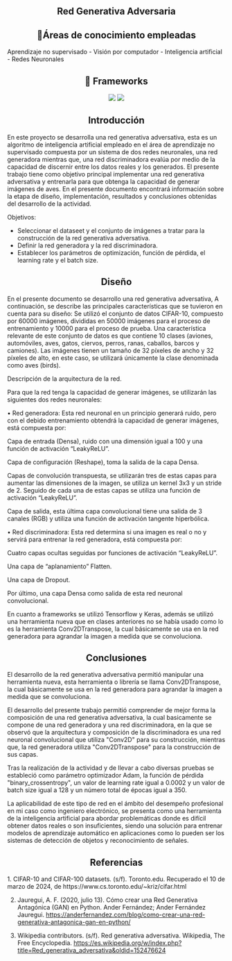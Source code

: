 <h2 align="center">Red Generativa Adversaria</h2>

<h2 align="center">🔧Áreas de conocimiento empleadas</h2>
Aprendizaje no supervisado - Visión por computador - Inteligencia artificial - Redes Neuronales

<h2 align="center">🔧 Frameworks</h2>

<p align="center">
  <img src="https://img.shields.io/badge/Tensorflow-FF6F00?style=for-the-badge&logo=Tensorflow&logoColor=white" />
  <img src="https://img.shields.io/badge/Keras-D00000?style=for-the-badge&logo=Keras&logoColor=white" />
</p>

<h2 align="center">Introducción</h2>
En este proyecto se desarrolla una red generativa adversativa, esta es un algoritmo de inteligencia artificial empleado en el área de aprendizaje no supervisado compuesta por un sistema de dos redes neuronales, una red generadora mientras que, una red discriminadora evalúa por medio de la capacidad de discernir entre los datos reales y los generados. El presente trabajo tiene como objetivo principal implementar una red generativa adversativa y entrenarla para que obtenga la capacidad de generar imágenes de aves. En el presente documento encontrará información sobre la etapa de diseño, implementación, resultados y conclusiones obtenidas del desarrollo de la actividad.

Objetivos:


*   Seleccionar el dataseet y el conjunto de imágenes a tratar para la construcción de la red generativa adversativa.
*   Definir la red generadora y la red discriminadora.
*   Establecer los parámetros de optimización, función de pérdida, el learning rate y el batch size.

<h2 align="center">Diseño</h2>
En el presente documento se desarrollo una red generativa adversativa, A continuación, se describe las principales características que se tuvieron en cuenta para su diseño:
Se utilizó el conjunto de datos CIFAR-10, compuesto por 60000 imágenes, divididas en 50000 imágenes para el proceso de entrenamiento y 10000 para el proceso de prueba. Una característica relevante de este conjunto de datos es que contiene 10 clases (aviones, automóviles, aves, gatos, ciervos, perros, ranas, caballos, barcos y camiones). Las imágenes tienen un tamaño de 32 píxeles de ancho y 32 píxeles de alto, en este caso, se utilizará únicamente la clase denominada como aves (birds).

Descripción de la arquitectura de la red.

Para que la red tenga la capacidad de generar imágenes, se utilizarán las siguientes dos redes neuronales:

•	Red generadora: Esta red neuronal en un principio generará ruido, pero con el debido entrenamiento obtendrá la capacidad de generar imágenes, está compuesta por:

Capa de entrada (Densa), ruido con una dimensión igual a 100 y una función de activación “LeakyReLU”.

Capa de configuración (Reshape), toma la salida de la capa Densa.

Capas de convolución transpuesta, se utilizarán tres de estas capas para aumentar las dimensiones de la imagen, se utiliza un kernel 3x3 y un stride de 2. Seguido de cada una de estas capas se utiliza una función de activación “LeakyReLU”.

Capa de salida, esta última capa convolucional tiene una salida de 3 canales (RGB) y utiliza una función de activación tangente hiperbólica.

•	Red discriminadora: Esta red determina si una imagen es real o no y servirá para entrenar la red generadora, está compuesta por:

Cuatro capas ocultas seguidas por funciones de activación “LeakyReLU”.

Una capa de “aplanamiento” Flatten.

Una capa de Dropout.

Por último, una capa Densa como salida de esta red neuronal convolucional.

En cuanto a frameworks se utilizó Tensorflow y Keras, además se utilizó una herramienta nueva que en clases anteriores no se había usado como lo es la herramienta Conv2DTranspose, la cual básicamente se usa en la red generadora para agrandar la imagen a medida que se convoluciona.

<h2 align="center">Conclusiones</h2>
El desarrollo de la red generativa adversativa permitió manipular una herramienta nueva, esta herramienta o librería se llama Conv2DTranspose, la cual básicamente se usa en la red generadora para agrandar la imagen a medida que se convoluciona.

El desarrollo del presente trabajo permitió comprender de mejor forma la composición de una red generativa adversativa, la cual basicamente se compone de una red generadora y una red discriminadora, en la que se observó que la arquitectura y composición de la discriminadora es una red neuronal convolucional que utiliza "Conv2D" para su construcción, mientras que, la red generadora utiliza "Conv2DTranspose" para la construcción de sus capas.

Tras la realización de la actividad y de llevar a cabo diversas pruebas se estableció como parámetro optimizador Adam, la función de pérdida "binary_crossentropy", un valor de learning rate igual a 0.0002 y un valor de batch size igual a 128 y un número total de épocas igual a 350.

La aplicabilidad de este tipo de red en el ámbito del desempeño profesional en mi caso como ingeniero electrónico, se presenta como una herramienta de la inteligencia artificial para abordar problemáticas donde es difícil obtener datos reales o son insuficientes, siendo una solución para entrenar modelos de aprendizaje automático en aplicaciones como lo pueden ser los sistemas de detección de objetos y reconocimiento de señales.

<h2 align="center">Referencias</h2>
1.   CIFAR-10 and CIFAR-100 datasets. (s/f). Toronto.edu. Recuperado el 10 de marzo de 2024, de https://www.cs.toronto.edu/~kriz/cifar.html

2.   Jauregui, A. F. (2020, julio 13). Cómo crear una Red Generativa Antagónica (GAN) en Python. Ander Fernández; Ander Fernández Jauregui. https://anderfernandez.com/blog/como-crear-una-red-generativa-antagonica-gan-en-python/

3.   Wikipedia contributors. (s/f). Red generativa adversativa. Wikipedia, The Free Encyclopedia. https://es.wikipedia.org/w/index.php?title=Red_generativa_adversativa&oldid=152476624
